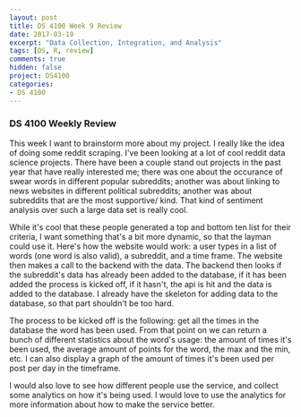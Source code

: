 ```yaml
---
layout: post
title: DS 4100 Week 9 Review
date: 2017-03-19
excerpt: "Data Collection, Integration, and Analysis"
tags: [DS, R, review]
comments: true
hidden: false
project: DS4100
categories:
- DS 4100
---
```


### DS 4100 Weekly Review


This week I want to brainstorm more about my project. I really like the idea of doing some reddit scraping. I've been looking at a lot of cool reddit data science projects. There have been a couple stand out projects in the past year that have really interested me; there was one about the occurance of swear words in different popular subreddits; another was about linking to news websites in different political subreddits; another was about subreddits that are the most supportive/ kind. That kind of sentiment analysis over such a large data set is really cool. 

While it's cool that these people generated a top and bottom ten list for their criteria, I want something that's a bit more dynamic, so that the layman could use it. Here's how the website would work: a user types in a list of words (one word is also valid), a subreddit, and a time frame. The website then makes a call to the backend with the data. The backend then looks if the subreddit's data has already been added to the database, if it has been added the process is kicked off, if it hasn't, the api is hit and the data is added to the database. I already have the skeleton for adding data to the database, so that part shouldn't be too hard. 

The process to be kicked off is the following: get all the times in the database the word has been used. From that point on we can return a bunch of different statistics about the word's usage: the amount of times it's been used, the average amount of points for the word, the max and the min, etc. I can also display a graph of the amount of times it's been used per post per day in the timeframe. 

I would also love to see how different people use the service, and collect some analytics on how it's being used. I would love to use the analytics for more information about how to make the service better.
